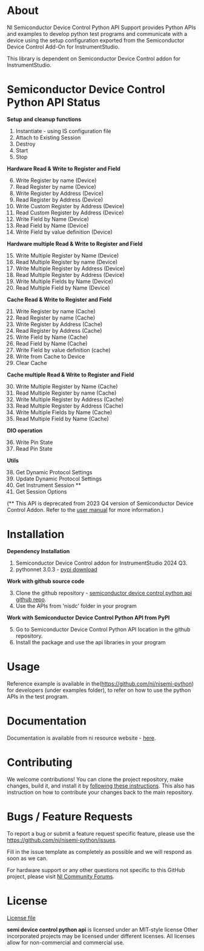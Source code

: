 # About
NI Semiconductor Device Control Python API Support provides Python APIs and examples to develop python test programs and communicate with a device using the setup configuration exported from the Semiconductor Device Control Add-On for InstrumentStudio.

This library is dependent on Semiconductor Device Control addon for InstrumentStudio.


# Semiconductor Device Control Python API Status

**Setup and cleanup functions**
1. Instantiate - using IS configuration file  
2. Attach to Existing Session
3. Destroy  
4. Start  
5. Stop  

**Hardware Read & Write to Register and Field** 

6. Write Register by name (Device)  
7. Read Register by name (Device)  
8. Write Register by Address (Device)  
9. Read Register by Address (Device)  
10. Write Custom Register by Address (Device) 
11. Read Custom Register by Address (Device) 
12. Write Field by Name (Device)  
13. Read Field by Name (Device)  
14. Write Field by value definition (Device)  

**Hardware multiple Read & Write to Register and Field**

15. Write Multiple Register by Name (Device)  
16. Read Multiple Register by name (Device)  
17. Write Multiple Register by Address (Device)  
18. Read Multiple Register by Address (Device)  
19. Write Multiple Fields by Name (Device)  
20. Read Multiple Field by Name (Device)  

**Cache Read & Write to Register and Field**

21. Write Register by name (Cache)  
22. Read Register by name (Cache)  
23. Write Register by Address (Cache)  
24. Read Register by Address (Cache)  
25. Write Field by Name (Cache)  
26. Read Field by Name (Cache)  
27. Write Field by value definition (cache)  
28. Write from Cache to Device  
29. Clear Cache  

**Cache multiple Read & Write to Register and Field**  

30. Write Multiple Register by Name (Cache)  
31. Read Multiple Register by name (Cache)  
32. Write Multiple Register by Address (Cache)  
33. Read Multiple Register by Address (Cache)  
34. Write Multiple Fields by Name (Cache)  
35. Read Multiple Field by Name (Cache) 

**DIO operation**

36. Write Pin State  
37. Read Pin State 

**Utils**

38. Get Dynamic Protocol Settings
39. Update Dynamic Protocol Settings
40. Get Instrument Session **
41. Get Session Options

(** This API is deprecated from 2023 Q4 version of Semiconductor Device Control Addon.
Refer to the [user manual](https://www.ni.com/documentation/en/semiconductor-device-control/latest/manual/manual-overview/) for more information.)

# Installation   
**Dependency Installation**  
1. Semiconductor Device Control addon for InstrumentStudio 2024 Q3.  
2. pythonnet 3.0.3 - [pypi download](https://pypi.org/project/pythonnet/#description)  

**Work with github source code**  

3. Clone the github repository - [semiconductor device control python api github repo](https://github.com/ni/nisemi-python).  
4. Use the APIs from 'nisdc' folder in your program  

**Work with Semiconductor Device Control Python API from PyPI**

5. Go to Semiconductor Device Control Python API location in the github repository.  
6. Install the package and use the api libraries in your program  

# Usage

Reference example is available in the(https://github.com/ni/nisemi-python) for developers (under examples folder), to refer on how to use the python APIs in the test program.

# Documentation

Documentation is available from ni resource website - [here](https://www.ni.com/documentation/en/semiconductor-device-control/latest/manual/manual-overview/).

# Contributing

We welcome contributions! You can clone the project repository, make changes, build it, and install it by [following these instructions](CONTRIBUTING.md). This also has instruction on how to contribute your changes back to the main repository.

# Bugs / Feature Requests

To report a bug or submit a feature request specific feature, please use the https://github.com/ni/nisemi-python/issues.

Fill in the issue template as completely as possible and we will respond as soon
as we can.

For hardware support or any other questions not specific to this GitHub project, please visit [NI Community Forums](https://forums.ni.com/).

# License

[License file](LICENSE)

**semi device control python api** is licensed under an MIT-style license
Other incorporated projects may be licensed under different licenses. All
licenses allow for non-commercial and commercial use.
